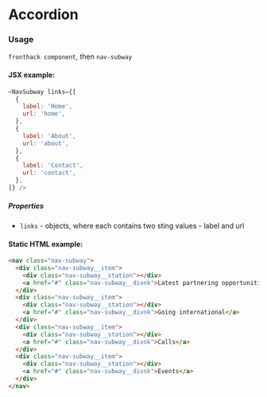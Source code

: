 # Accordion

### Usage

`fronthack component`, then `nav-subway`

#### JSX example:

```js
<NavSubway links={[
  {
    label: 'Home',
    url: 'home',
  },
  {
    label: 'About',
    url: 'about',
  },
  {
    label: 'Contact',
    url: 'contact',
  },
]} />
```

##### Properties

* `links` - objects, where each contains two sting values - label and url


#### Static HTML example:

```html
<nav class="nav-subway">
  <div class="nav-subway__item">
    <div class="nav-subway__station"></div>
    <a href="#" class="nav-subway__divnk">Latest partnering opportunities</a>
  </div>
  <div class="nav-subway__item">
    <div class="nav-subway__station"></div>
    <a href="#" class="nav-subway__divnk">Going international</a>
  </div>
  <div class="nav-subway__item">
    <div class="nav-subway__station"></div>
    <a href="#" class="nav-subway__divnk">Calls</a>
  </div>
  <div class="nav-subway__item">
    <div class="nav-subway__station"></div>
    <a href="#" class="nav-subway__divnk">Events</a>
  </div>
</nav>
```
